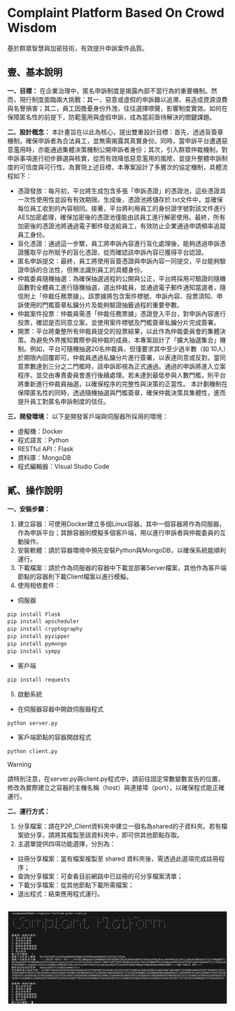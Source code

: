 # Complaint Platform Based On Crowd Wisdom

基於群眾智慧與加密技術，有效提升申訴案件品質。

## 壹、基本說明
**一、目標：**
在企業治理中，匿名申訴制度是揭露內部不當行為的重要機制。然而，現行制度面臨兩大挑戰：其一，惡意或虛假的申訴難以追溯，易造成資源浪費與名譽損害；其二，員工因擔憂身份外洩，往往選擇噤聲，影響制度實效。如何在保障匿名性的前提下，防範濫用與虛假申訴，成為當前亟待解決的關鍵課題。

**二、設計概念：**
本計畫旨在以此為核心，提出雙重設計目標：首先，透過盲簽章機制，確保申訴者為合法員工，並無需揭露其真實身份。同時，當申訴平台遭遇惡意濫用時，亦能通過集體決策機制公開申訴者身份；其次，引入群眾仲裁機制，對申訴事項進行初步篩選與核實，從而有效降低惡意濫用的風險，並提升整體申訴制度的可信度與可行性。為實現上述目標，本專案設計了多層次的協定機制，具體流程如下：
* 憑證發放：每月初，平台將生成包含多張「申訴憑證」的憑證池，這些憑證具一次性使用性並設有有效期限。生成後，憑證池將儲存於.txt文件中，並確保每位員工收到的內容相同。接著，平台將利用員工的身份證字號對該文件進行AES加密處理，確保加密後的憑證池僅能由該員工進行解密使用。最終，所有加密後的憑證池將通過電子郵件發送給員工，有效防止企業通過申請頻率追蹤員工身份。
* 盲化憑證：通過這一步驟，員工將申訴內容進行盲化處理後，能夠透過申訴憑證獲取平台所賦予的盲化憑證，從而確認該申訴內容已獲得平台認證。
* 匿名申訴提交：最終，員工將使用盲簽憑證與申訴內容一同提交，平台能夠驗證申訴的合法性，但無法識別員工的具體身份。
* 仲裁委員隨機抽選：為確保抽選過程的公開與公正，平台將採用可驗證的隨機函數對全體員工進行隨機抽選，選出仲裁員，並通過電子郵件通知當選者，隨信附上「仲裁任務票據」。該票據將包含案件標號、申訴內容、投票須知、申訴使用的門檻簽章私鑰分片及能夠驗證抽籤過程的重要參數。
* 仲裁案件投票：仲裁員需憑「仲裁任務票據」憑證登入平台，對申訴內容進行投票，確認是否同意立案，並使用案件標號及門檻簽章私鑰分片完成簽署。
* 開票：平台將彙整所有仲裁員提交的投票結果，以此作為仲裁委員會的集體決策。為避免外界推知實際參與仲裁的成員，本專案設計了「擴大抽選集合」機制。例如，平台可隨機抽選20名仲裁員，但僅要求其中至少過半數（如 10人）於期限內回覆即可。仲裁員透過私鑰分片進行簽署，以表達同意或反對。當同意票數達到三分之二門檻時，該申訴即視為正式通過。通過的申訴將進入立案程序，並交由專責委員會進行後續處理。若未達到最低參與人數門檻，則平台將重新進行仲裁員抽選，以確保程序的完整性與決策的正當性。
本計劃機制在保障匿名性的同時，透過隨機抽選與門檻簽章，確保仲裁決策具集體性，進而提升員工對匿名申訴制度的信任。

**三、開發環境：**
以下是開發客戶端與伺服器所採用的環境：
* 虛擬機：Docker
* 程式語言：Python
* RESTful API：Flask
* 資料庫：MongoDB
* 程式編輯器：Visual Studio Code

## 貳、操作說明
**一、安裝步驟：**
1. 建立容器：可使用Docker建立多個Linux容器，其中一個容器將作為伺服器，作為申訴平台；其餘容器則模擬多個客戶端，用以進行申訴者與仲裁委員的互動操作。
2. 安裝軟體：請於容器環境中預先安裝Python與MongoDB，以確保系統能順利運行。
3. 下載檔案：請於作為伺服器的容器中下載並部署Server檔案，其他作為客戶端節點的容器則下載Client檔案以進行模擬。
4. 使用相依套件：
* 伺服器
```bash
pip install Flask
pip install apscheduler
pip install cryptography
pip install pyzipper
pip install pymongo
pip install sympy
```
* 客戶端
```bash
pip install requests
```
5. 啟動系統
* 在伺服器容器中開啟伺服器程式
```shell
python server.py
```
* 客戶端節點的容器開啟程式
```shell
python client.py
```
> [!Warning]
> 請特別注意，在server.py與client.py程式中，請前往固定常數變數宣告的位置，修改為實際建立之容器的主機名稱（host）與連接埠（port），以確保程式能正確運行。

**二、運行方式：**
1. 分享檔案：請在P2P_Client資料夾中建立一個名為shared的子資料夾。若有檔案欲分享，請將其複製至該資料夾中，即可供其他節點存取。
2. 主選單提供四項功能選擇，分別為：
* 註冊分享檔案：當有檔案複製至 shared 資料夾後，需透過此選項完成註冊程序；
* 查詢分享檔案：可查看目前網路中已註冊的可分享檔案清單；
* 下載分享檔案：從其他節點下載所需檔案；
* 退出程式：結束應用程式運行。
<br>
  <div align="center">
  	<img src="./截圖.png" alt="Editor" width="500">
  </div>
<br>
